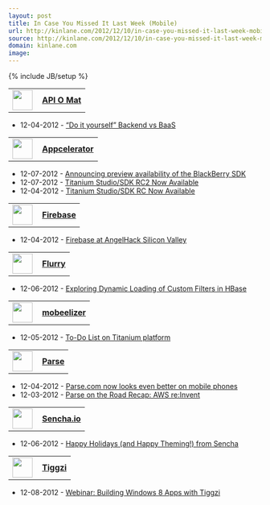 ```yaml
---
layout: post
title: In Case You Missed It Last Week (Mobile)
url: http://kinlane.com/2012/12/10/in-case-you-missed-it-last-week-mobile/
source: http://kinlane.com/2012/12/10/in-case-you-missed-it-last-week-mobile/
domain: kinlane.com
image: 
---
```

{% include JB/setup %}<p><!DOCTYPE html PUBLIC "-//W3C//DTD XHTML 1.0 Transitional//EN"
    "http://www.w3.org/TR/xhtml1/DTD/xhtml1-transitional.dtd">
<html xmlns="http://www.w3.org/1999/xhtml">
  <head>
    <title></title>
  </head>
  <body>
    <table width="350">
      <tbody>
        <tr>
          <td width="35" valign="middle">
            <a title="API O Mat" href="http://singlyblog.wordpress.com/wp-admin/url%20in%20/var/www/html/landscape-monitoring/in-case-you-missed-it.php%20on%20line%20258"><img src=
            "https://s3.amazonaws.com/kinlane-productions/baas/apiomat-icon.png" alt="" width="40" align="left" /></a>
          </td>
          <td align="left" valign="middle">
            <a title="API O Mat" href="http://singlyblog.wordpress.com/wp-admin/url%20in%20/var/www/html/landscape-monitoring/in-case-you-missed-it.php%20on%20line%20259"><strong>API O
            Mat</strong></a>
          </td>
        </tr>
      </tbody>
    </table>
    <ul>
      <li>12-04-2012 -&nbsp;<a href="http://www.apiomat.com/do-it-yourself-backend-vs-baas/?utm_source=rss&amp;utm_medium=rss&amp;utm_campaign=do-it-yourself-backend-vs-baas" target="_blank">“Do it
      yourself” Backend vs BaaS</a>
      </li>
    </ul>
    <table width="350">
      <tbody>
        <tr>
          <td width="35" valign="middle">
            <a title="Appcelerator" href="http://developer.appcelerator.com/"><img src="https://s3.amazonaws.com/kinlane-productions/baas/appcelerator.jpeg" alt="" width="40" align="left" /></a>
          </td>
          <td align="left" valign="middle">
            <a title="Appcelerator" href="http://developer.appcelerator.com/"><strong>Appcelerator</strong></a>
          </td>
        </tr>
      </tbody>
    </table>
    <ul>
      <li>12-07-2012 -&nbsp;<a href="http://developer.appcelerator.com/blog/2012/12/announcing-preview-availability-of-the-blackberry-sdk.html" target="_blank">Announcing preview availability of the
      BlackBerry SDK</a>
      </li>
      <li>12-07-2012 -&nbsp;<a href="http://developer.appcelerator.com/blog/2012/12/titanium-studiosdk-rc2-now-available.html" target="_blank">Titanium Studio/SDK RC2 Now Available</a>
      </li>
      <li>12-04-2012 -&nbsp;<a href="http://developer.appcelerator.com/blog/2012/12/titanium-studiosdk-rc-now-available.html" target="_blank">Titanium Studio/SDK RC Now Available</a>
      </li>
    </ul>
    <table width="350">
      <tbody>
        <tr>
          <td width="35" valign="middle">
            <a title="Firebase" href="http://www.firebase.com/"><img src="https://s3.amazonaws.com/kinlane-productions/baas/firebase-logo-blog.png" alt="" width="40" align="left" /></a>
          </td>
          <td align="left" valign="middle">
            <a title="Firebase" href="http://www.firebase.com/"><strong>Firebase</strong></a>
          </td>
        </tr>
      </tbody>
    </table>
    <ul>
      <li>12-04-2012 -&nbsp;<a href="http://blog.firebase.com/post/37196209771" target="_blank">Firebase at AngelHack Silicon Valley</a>
      </li>
    </ul>
    <table width="350">
      <tbody>
        <tr>
          <td width="35" valign="middle">
            <a title="Flurry" href="http://www.flurry.com/"><img src="https://s3.amazonaws.com/kinlane-productions/baas/flurry-icon.png" alt="" width="40" align="left" /></a>
          </td>
          <td align="left" valign="middle">
            <a title="Flurry" href="http://www.flurry.com/"><strong>Flurry</strong></a>
          </td>
        </tr>
      </tbody>
    </table>
    <ul>
      <li>12-06-2012 -&nbsp;<a href="http://feedproxy.google.com/~r/FlurryTechBlog/~3/xV9HaxFPdLk/exploring-dynamic-loading-of-custom-filters-i" target="_blank">Exploring Dynamic Loading of Custom
      Filters in HBase</a>
      </li>
    </ul>
    <table width="350">
      <tbody>
        <tr>
          <td width="35" valign="middle">
            <a title="mobeelizer" href="http://www.mobeelizer.com/"><img src="https://s3.amazonaws.com/kinlane-productions/baas/mobeelizer.png" alt="" width="40" align="left" /></a>
          </td>
          <td align="left" valign="middle">
            <a title="mobeelizer" href="http://www.mobeelizer.com/"><strong>mobeelizer</strong></a>
          </td>
        </tr>
      </tbody>
    </table>
    <ul>
      <li>12-05-2012 -&nbsp;<a href="http://www.mobeelizer.com/blog/2012/12/to-do-list-on-titanium-platform/" target="_blank">To-Do List on Titanium platform</a>
      </li>
    </ul>
    <table width="350">
      <tbody>
        <tr>
          <td width="35" valign="middle">
            <a title="Parse" href="https://parse.com/"><img src="https://s3.amazonaws.com/kinlane-productions/baas/parse.png" alt="" width="40" align="left" /></a>
          </td>
          <td align="left" valign="middle">
            <a title="Parse" href="https://parse.com/"><strong>Parse</strong></a>
          </td>
        </tr>
      </tbody>
    </table>
    <ul>
      <li>12-04-2012 -&nbsp;<a href="http://blog.parse.com/2012/12/04/parse-com-now-looks-even-better-on-mobile-phones/" target="_blank">Parse.com now looks even better on mobile phones</a>
      </li>
      <li>12-03-2012 -&nbsp;<a href="http://blog.parse.com/2012/12/03/parse-on-the-road-recap-aws-reinvent/" target="_blank">Parse on the Road Recap: AWS re:Invent</a>
      </li>
    </ul>
    <table width="350">
      <tbody>
        <tr>
          <td width="35" valign="middle">
            <a title="Sencha.io" href="http://www.sencha.com/products/io/"><img src="https://s3.amazonaws.com/kinlane-productions/baas/sencha-io.png" alt="" width="40" align="left" /></a>
          </td>
          <td align="left" valign="middle">
            <a title="Sencha.io" href="http://www.sencha.com/products/io/"><strong>Sencha.io</strong></a>
          </td>
        </tr>
      </tbody>
    </table>
    <ul>
      <li>12-06-2012 -&nbsp;<a href="http://www.sencha.com/blog/happy-holidays-and-happy-theming/" target="_blank">Happy Holidays (and Happy Theming!) from Sencha</a>
      </li>
    </ul>
    <table width="350">
      <tbody>
        <tr>
          <td width="35" valign="middle">
            <a title="Tiggzi" href="http://tiggzi.com/"><img src="https://s3.amazonaws.com/kinlane-productions/baas/tiggzi.png" alt="" width="40" align="left" /></a>
          </td>
          <td align="left" valign="middle">
            <a title="Tiggzi" href="http://tiggzi.com/"><strong>Tiggzi</strong></a>
          </td>
        </tr>
      </tbody>
    </table>
    <ul>
      <li>12-08-2012 -&nbsp;<a href=
      "http://blog.tiggzi.com/2012/12/webinar-building-windows-8-apps-with-tiggzi/?utm_source=rss&amp;utm_medium=rss&amp;utm_campaign=webinar-building-windows-8-apps-with-tiggzi" target=
      "_blank">Webinar: Building Windows 8 Apps with Tiggzi</a>
      </li>
    </ul>
  </body>
</html></p>
